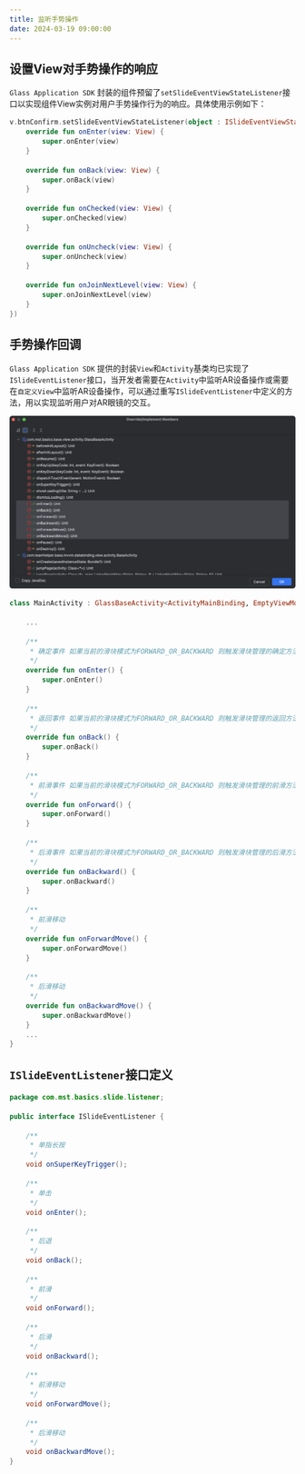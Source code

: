 ```yaml
---
title: 监听手势操作
date: 2024-03-19 09:00:00
---
```


## 设置View对手势操作的响应

`Glass Application SDK` 封装的组件预留了`setSlideEventViewStateListener`接口以实现组件View实例对用户手势操作行为的响应。具体使用示例如下：

```kotlin
v.btnConfirm.setSlideEventViewStateListener(object : ISlideEventViewStateListener() {
    override fun onEnter(view: View) {
        super.onEnter(view)
    }

    override fun onBack(view: View) {
        super.onBack(view)
    }

    override fun onChecked(view: View) {
        super.onChecked(view)
    }

    override fun onUncheck(view: View) {
        super.onUncheck(view)
    }

    override fun onJoinNextLevel(view: View) {
        super.onJoinNextLevel(view)
    }
})
```

## 手势操作回调

`Glass Application SDK` 提供的封装`View`和`Activity`基类均已实现了`ISlideEventListener`接口，当开发者需要在`Activity`中监听AR设备操作或需要在`自定义View`中监听AR设备操作，可以通过重写`ISlideEventListener`中定义的方法，用以实现监听用户对AR眼镜的交互。

<p align="center"><img src="./interaction_logic_listen.assets/image-20240411172209189.png" alt="image-20240411172209189" width="720"/></p>

```kotlin
class MainActivity : GlassBaseActivity<ActivityMainBinding, EmptyViewModel>() {

	...

    /**
     * 确定事件 如果当前的滑块模式为FORWARD_OR_BACKWARD 则触发滑块管理的确定方法
     */
    override fun onEnter() {
        super.onEnter()
    }

    /**
     * 返回事件 如果当前的滑块模式为FORWARD_OR_BACKWARD 则触发滑块管理的返回方法
     */
    override fun onBack() {
        super.onBack()
    }

    /**
     * 前滑事件 如果当前的滑块模式为FORWARD_OR_BACKWARD 则触发滑块管理的前滑方法
     */
    override fun onForward() {
        super.onForward()
    }

    /**
     * 后滑事件 如果当前的滑块模式为FORWARD_OR_BACKWARD 则触发滑块管理的后滑方法
     */
    override fun onBackward() {
        super.onBackward()
    }

    /**
     * 前滑移动
     */
    override fun onForwardMove() {
        super.onForwardMove()
    }

    /**
     * 后滑移动
     */
    override fun onBackwardMove() {
        super.onBackwardMove()
    }
	...
}
```

## `ISlideEventListener`接口定义

```java
package com.mst.basics.slide.listener;

public interface ISlideEventListener {

    /**
     * 单指长按
     */
    void onSuperKeyTrigger();

    /**
     * 单击
     */
    void onEnter();

    /**
     * 后退
     */
    void onBack();

    /**
     * 前滑
     */
    void onForward();

    /**
     * 后滑
     */
    void onBackward();

    /**
     * 前滑移动
     */
    void onForwardMove();

    /**
     * 后滑移动
     */
    void onBackwardMove();
}

```
